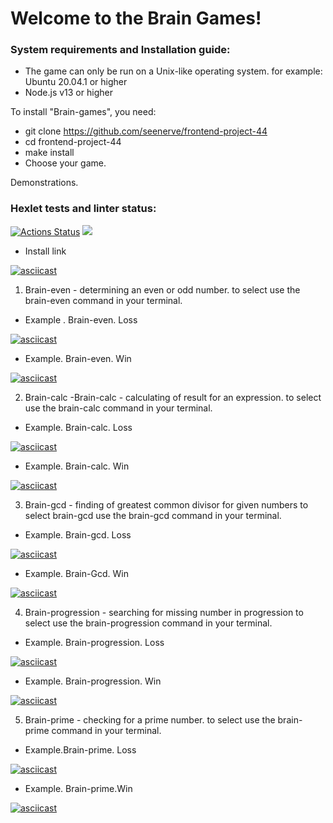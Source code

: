 # Welcome to the Brain Games!

### System requirements and Installation guide:

* The game can only be run on a Unix-like operating system.
for example: Ubuntu 20.04.1 or higher
* Node.js v13 or higher

To install "Brain-games", you need:

* git clone https://github.com/seenerve/frontend-project-44
* cd frontend-project-44
* make install
* Choose your game.

Demonstrations.


### Hexlet tests and linter status:
[![Actions Status](https://github.com/larisaRakhimova7/frontend-project-44/workflows/hexlet-check/badge.svg)](https://github.com/larisaRakhimova7/frontend-project-44/actions)
<a href="https://codeclimate.com/github/larisaRakhimova7/frontend-project-44/maintainability"><img src="https://api.codeclimate.com/v1/badges/d97bd5a4b5f4294d5393/maintainability" /></a>

* Install link

[![asciicast](https://asciinema.org/a/550406.svg)](https://asciinema.org/a/550406)

1. Brain-even - determining an even or odd number.
to select use the brain-even command in your terminal.
* Example . Brain-even. Loss

[![asciicast](https://asciinema.org/a/550408.svg)](https://asciinema.org/a/550408)

* Example. Brain-even. Win

[![asciicast](https://asciinema.org/a/550407.svg)](https://asciinema.org/a/550407)

2. Brain-calc -Brain-calc - сalculating of result for an expression.
to select use the brain-calc command in your terminal.
* Example. Brain-calc. Loss

[![asciicast](https://asciinema.org/a/550410.svg)](https://asciinema.org/a/550410)

* Example. Brain-calc. Win

[![asciicast](https://asciinema.org/a/550409.svg)](https://asciinema.org/a/550409)

3. Brain-gcd - finding of greatest common divisor for given numbers
to select brain-gcd use the brain-gcd command in your terminal.
* Example. Brain-gcd. Loss

[![asciicast](https://asciinema.org/a/550411.svg)](https://asciinema.org/a/550411)

* Example. Brain-Gcd. Win

[![asciicast](https://asciinema.org/a/550412.svg)](https://asciinema.org/a/550412)

4. Brain-progression - searching for missing number in progression
to select use the brain-progression command in your terminal. 
* Example. Brain-progression. Loss

[![asciicast](https://asciinema.org/a/550413.svg)](https://asciinema.org/a/550413)

* Example. Brain-progression. Win

[![asciicast](https://asciinema.org/a/550414.svg)](https://asciinema.org/a/550414)

5. Brain-prime - checking for a prime number.
to select use the brain-prime command in your terminal. 
* Example.Brain-prime. Loss

[![asciicast](https://asciinema.org/a/550415.svg)](https://asciinema.org/a/550415)

* Example. Brain-prime.Win

[![asciicast](https://asciinema.org/a/550416.svg)](https://asciinema.org/a/550416)
